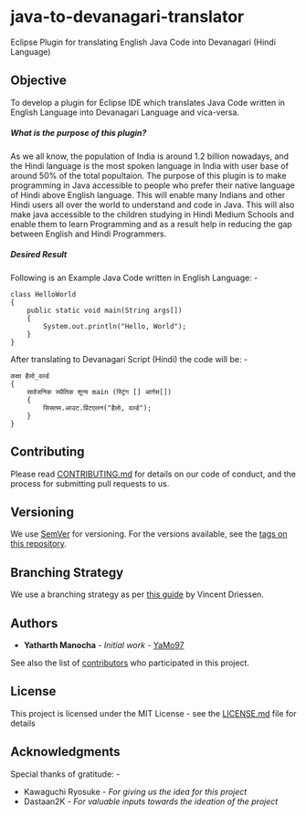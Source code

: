 # java-to-devanagari-translator
Eclipse Plugin for translating English Java Code into Devanagari (Hindi Language)

## Objective
To develop a plugin for Eclipse IDE which translates Java Code written in English Language into Devanagari Language and vica-versa.

##### What is the purpose of this plugin?
As we all know, the population of India is around 1.2 billion nowadays, and the Hindi language is the most spoken language in India with user base of around 50% of the total popultaion. 
The purpose of this plugin is to make programming in Java accessible to people who prefer their native language of Hindi above English language. This will enable many Indians and other Hindi users all over the world to understand and code in Java.
This will also make java accessible to the children studying in Hindi Medium Schools and enable them to learn Programming and as a result help in reducing the gap between English and Hindi Programmers.

##### Desired Result
Following is an Example Java Code written in English Language: -
```
class HelloWorld 
{ 
    public static void main(String args[]) 
    { 
        System.out.println("Hello, World"); 
    } 
} 
```
After translating to Devanagari Script (Hindi) the code will be: - 
```
कक्षा हैलो_वर्ल्ड
{
    सार्वजनिक स्थैतिक शून्य main (स्ट्रिंग [] आर्गस[])
    {
        सिसतम.आउट.प्रिंटएलन("हैलो, वर्ल्ड");
    }
}
```

## Contributing

Please read [CONTRIBUTING.md](CONTRIBUTING.md) for details on our code of conduct, and the process for submitting pull requests to us.

## Versioning

We use [SemVer](http://semver.org/) for versioning. For the versions available, see the [tags on this repository](https://github.com/YaMo97/java-to-devanagari-translator/tags). 

## Branching Strategy

We use a branching strategy as per [this guide](https://nvie.com/posts/a-successful-git-branching-model/) by Vincent Driessen.

## Authors

* **Yatharth Manocha** - *Initial work* - [YaMo97](https://github.com/YaMo97)

See also the list of [contributors](https://github.com/YaMo97/java-to-devanagari-translator/graphs/contributors) who participated in this project.

## License

This project is licensed under the MIT License - see the [LICENSE.md](LICENSE.md) file for details

## Acknowledgments
Special thanks of gratitude: -
* Kawaguchi Ryosuke - *For giving us the idea for this project*
* Dastaan2K - *For valuable inputs towards the ideation of the project*
